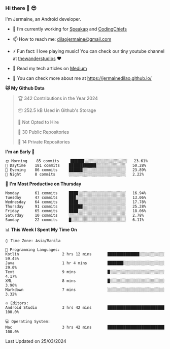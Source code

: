 ### Hi there 👋 😎
I'm Jermaine, an Android developer.

- 🔭 I’m currently working for [Speakap](https://www.speakap.com/) and [CodingChiefs](https://codingchiefs.com/en/)

- 📫 How to reach me: dilaojermaine@gmail.com

- ⚡ Fun fact: I love playing music! You can check our tiny youtube channel at [thewanderstudios](https://www.youtube.com/thewanderstudios) ♥️

- 📖 Read my tech articles on [Medium](https://jermainedilao.medium.com/)

- 👀 You can check more about me at https://jermainedilao.github.io/

<!--
**jermainedilao/jermainedilao** is a ✨ _special_ ✨ repository because its `README.md` (this file) appears on your GitHub profile.

Here are some ideas to get you started:

- 🔭 I’m currently working on ...
- 🌱 I’m currently learning ...
- 👯 I’m looking to collaborate on ...
- 🤔 I’m looking for help with ...
- 💬 Ask me about ...
- 📫 How to reach me: ...
- 😄 Pronouns: ...
- ⚡ Fun fact: ...
-->

<!--START_SECTION:waka-->
**🐱 My Github Data** 

> 🏆 342 Contributions in the Year 2024
 > 
> 📦 252.5 kB Used in Github's Storage 
 > 
> 🚫 Not Opted to Hire
 > 
> 📜 30 Public Repositories 
 > 
> 🔑 14 Private Repositories  
 > 
**I'm an Early 🐤** 

```text
🌞 Morning    85 commits     ██████░░░░░░░░░░░░░░░░░░░   23.61% 
🌆 Daytime    181 commits    ████████████░░░░░░░░░░░░░   50.28% 
🌃 Evening    86 commits     ██████░░░░░░░░░░░░░░░░░░░   23.89% 
🌙 Night      8 commits      ░░░░░░░░░░░░░░░░░░░░░░░░░   2.22%

```
📅 **I'm Most Productive on Thursday** 

```text
Monday       61 commits     ████░░░░░░░░░░░░░░░░░░░░░   16.94% 
Tuesday      47 commits     ███░░░░░░░░░░░░░░░░░░░░░░   13.06% 
Wednesday    64 commits     ████░░░░░░░░░░░░░░░░░░░░░   17.78% 
Thursday     91 commits     ██████░░░░░░░░░░░░░░░░░░░   25.28% 
Friday       65 commits     ████░░░░░░░░░░░░░░░░░░░░░   18.06% 
Saturday     10 commits     ░░░░░░░░░░░░░░░░░░░░░░░░░   2.78% 
Sunday       22 commits     █░░░░░░░░░░░░░░░░░░░░░░░░   6.11%

```


📊 **This Week I Spent My Time On** 

```text
⌚︎ Time Zone: Asia/Manila

💬 Programming Languages: 
Kotlin                   2 hrs 12 mins       ██████████████░░░░░░░░░░░   59.45% 
Java                     1 hr 4 mins         ███████░░░░░░░░░░░░░░░░░░   29.0% 
Text                     9 mins              █░░░░░░░░░░░░░░░░░░░░░░░░   4.17% 
XML                      8 mins              █░░░░░░░░░░░░░░░░░░░░░░░░   3.96% 
Markdown                 7 mins              ░░░░░░░░░░░░░░░░░░░░░░░░░   3.32%

🔥 Editors: 
Android Studio           3 hrs 42 mins       █████████████████████████   100.0%

💻 Operating System: 
Mac                      3 hrs 42 mins       █████████████████████████   100.0%

```


 Last Updated on 25/03/2024
<!--END_SECTION:waka-->
